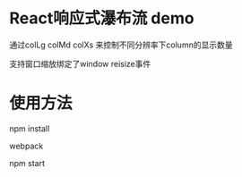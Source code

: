 # React响应式瀑布流 demo
通过colLg colMd colXs 来控制不同分辨率下column的显示数量

支持窗口缩放绑定了window reisize事件

# 使用方法
npm install

webpack

npm start
